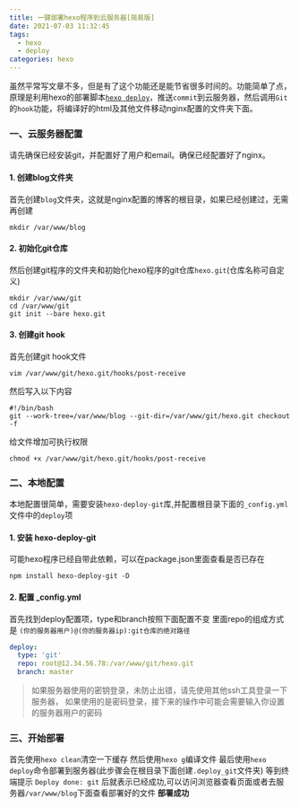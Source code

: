 ```yaml
---
title: 一键部署hexo程序到云服务器[简易版]
date: 2021-07-03 11:32:45
tags: 
  - hexo
  - deploy
categories: hexo
---
```


虽然平常写文章不多，但是有了这个功能还是能节省很多时间的。功能简单了点，原理是利用hexo的部署脚本[`hexo deploy`](https://hexo.io/zh-cn/docs/deployment#Git)，推送`commit`到云服务器，然后调用`Git`的`hook`功能，将编译好的html及其他文件移动nginx配置的文件夹下面。
<!--more-->

### 一、云服务器配置
请先确保已经安装git，并配置好了用户和email。确保已经配置好了nginx。
#### 1. 创建blog文件夹
首先创建`blog`文件夹，这就是nginx配置的博客的根目录，如果已经创建过，无需再创建
```shell
mkdir /var/www/blog
```
#### 2. 初始化git仓库
然后创建git程序的文件夹和初始化hexo程序的git仓库`hexo.git`(仓库名称可自定义)
```shell
mkdir /var/www/git
cd /var/www/git
git init --bare hexo.git
```
#### 3. 创建git hook
首先创建git hook文件
```shell
vim /var/www/git/hexo.git/hooks/post-receive
```
然后写入以下内容
```shell
#!/bin/bash
git --work-tree=/var/www/blog --git-dir=/var/www/git/hexo.git checkout -f
```
给文件增加可执行权限
```shell
chmod +x /var/www/git/hexo.git/hooks/post-receive
```

### 二、本地配置
本地配置很简单，需要安装`hexo-deploy-git`库,并配置根目录下面的`_config.yml`文件中的`deploy`项
#### 1. 安装 hexo-deploy-git
可能hexo程序已经自带此依赖，可以在package.json里面查看是否已存在
```node
npm install hexo-deploy-git -D
```
#### 2. 配置 _config.yml
首先找到deploy配置项，type和branch按照下面配置不变
里面repo的组成方式是 `(你的服务器用户)@(你的服务器ip):git仓库的绝对路径`
```yml
deploy:
  type: 'git'
  repo: root@12.34.56.78:/var/www/git/hexo.git
  branch: master
```
> 如果服务器使用的密钥登录，未防止出错，请先使用其他ssh工具登录一下服务器，
> 如果使用的是密码登录，接下来的操作中可能会需要输入你设置的服务器用户的密码
### 三、开始部署
首先使用`hexo clean`清空一下缓存
然后使用`hexo g`编译文件
最后使用`hexo deploy`命令部署到服务器(此步骤会在根目录下面创建`.deploy_git`文件夹)
等到终端提示 `Deploy done: git` 后就表示已经成功,可以访问浏览器查看页面或者去服务器`/var/www/blog`下面查看部署好的文件
**部署成功**